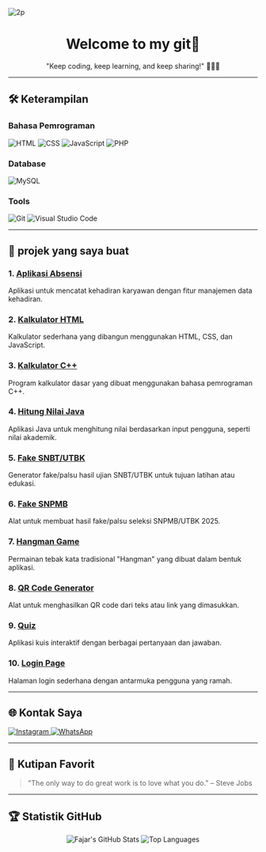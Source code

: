 
![2p](https://github.com/user-attachments/assets/9532d17f-1310-4b00-92dd-054af5260876)


<h1 align="center">Welcome to my git👋</h1>

<p align="center">"Keep coding, keep learning, and keep sharing!" 🧑‍💻✨</p>

---

## 🛠️ Keterampilan
### **Bahasa Pemrograman**
<p align="left">
  <img src="https://img.shields.io/badge/HTML-fc3726?style=for-the-badge&logo=html5&logoColor=white" alt="HTML" />
  <img src="https://img.shields.io/badge/CSS-151bfd?style=for-the-badge&logo=css3&logoColor=white" alt="CSS" />
  <img src="https://img.shields.io/badge/JavaScript-f7ec1e?style=for-the-badge&logo=javascript&logoColor=black" alt="JavaScript" />
  <img src="https://img.shields.io/badge/PHP-777bda?style=for-the-badge&logo=php&logoColor=white" alt="PHP" />
</p>

### **Database**

<p align="left">
  <img src="https://img.shields.io/badge/MySQL-4479c3?style=for-the-badge&logo=mysql&logoColor=white" alt="MySQL" />
</p>

### **Tools**

<p align="left">
  <img src="https://img.shields.io/badge/Git-fa5032?style=for-the-badge&logo=git&logoColor=white" alt="Git" />
  <img src="https://img.shields.io/badge/VS%20Code-005dd6?style=for-the-badge&logo=visual-studio-code&logoColor=white" alt="Visual Studio Code" />
</p>

---

## 📂 projek yang saya buat

### 1. [Aplikasi Absensi](https://github.com/fajar-mu/absensi-karyawan)
Aplikasi untuk mencatat kehadiran karyawan dengan fitur manajemen data kehadiran.

### 2. [Kalkulator HTML](https://github.com/fajar-mu/kalkulator)
Kalkulator sederhana yang dibangun menggunakan HTML, CSS, dan JavaScript.

### 3. [Kalkulator C++](https://github.com/faajharr/kalkulator-cpp)
Program kalkulator dasar yang dibuat menggunakan bahasa pemrograman C++.

### 4. [Hitung Nilai Java](https://github.com/faajharr/hitung-nilai-dengan-java)
Aplikasi Java untuk menghitung nilai berdasarkan input pengguna, seperti nilai akademik.

### 5. [Fake SNBT/UTBK](https://github.com/faajharr/snbt-generator)
Generator fake/palsu hasil ujian SNBT/UTBK untuk tujuan latihan atau edukasi.

### 6. [Fake SNPMB](https://github.com/fajar-mu/fake-snpmb-utbk-2025)
Alat untuk membuat hasil fake/palsu seleksi SNPMB/UTBK 2025.

### 7. [Hangman Game](https://github.com/faajharr/hangman-game)
Permainan tebak kata tradisional "Hangman" yang dibuat dalam bentuk aplikasi.

### 8. [QR Code Generator](https://github.com/faajharr/qr-code-generator)
Alat untuk menghasilkan QR code dari teks atau link yang dimasukkan.

### 9. [Quiz](https://github.com/faajharr/quiz)
Aplikasi kuis interaktif dengan berbagai pertanyaan dan jawaban.

### 10. [Login Page](https://github.com/faajharr/login_page)
Halaman login sederhana dengan antarmuka pengguna yang ramah.

---

## 🌐 Kontak Saya

<p align="left">
  <a href="https://instagram.com/faajharr_">
    <img src="https://img.shields.io/badge/Instagram-fc3514?style=for-the-badge&logo=instagram&logoColor=white" alt="Instagram" />
  </a>
  <a href="https://wa.me/6283153437501">
    <img src="https://img.shields.io/badge/WhatsApp-25ed66?style=for-the-badge&logo=whatsapp&logoColor=white" alt="WhatsApp" />
  </a>
</p>

---

## 💬 **Kutipan Favorit**

> "The only way to do great work is to love what you do." – Steve Jobs

---

## 🏆 Statistik GitHub

<p align="center">
  <img src="https://github-readme-stats.vercel.app/api?username=faajharr&show_icons=true&theme=radical" alt="Fajar's GitHub Stats" />
  <img src="https://github-readme-stats.vercel.app/api/top-langs/?username=faajharr&layout=compact&theme=radical" alt="Top Languages" />
</p>

